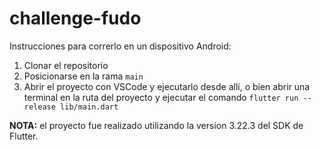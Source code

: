# challenge-fudo

Instrucciones para correrlo en un dispositivo Android:
1) Clonar el repositorio
2) Posicionarse en la rama ```main```
3) Abrir el proyecto con VSCode y ejecutarlo desde allí, o bien abrir una terminal en la ruta del proyecto y ejecutar el comando ```flutter run --release lib/main.dart```

**NOTA:** el proyecto fue realizado utilizando la version 3.22.3 del SDK de Flutter.
